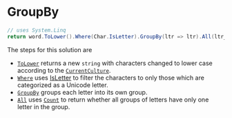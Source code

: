 # GroupBy

```csharp
// uses System.Linq
return word.ToLower().Where(Char.IsLetter).GroupBy(ltr => ltr).All(ltr_grp => ltr_grp.Count() == 1);
```

The steps for this solution are

- [`ToLower`][tolower] returns a new `string` with characters changed to lower case according to the [`CurrentCulture`][currentculture].
- [`Where`][where] uses [IsLetter][isletter] to filter the characters to only those which are categorized as a Unicode letter.
- [`GroupBy`][groupby] groups each letter into its own group.
- [`All`][all] uses [`Count`][count] to return whether all groups of letters have only one letter in the group.

[tolower]: https://learn.microsoft.com/en-us/dotnet/api/system.string.tolower
[currentculture]: https://learn.microsoft.com/en-us/dotnet/api/system.globalization.cultureinfo.currentculture
[where]: https://learn.microsoft.com/en-us/dotnet/api/system.linq.enumerable.where
[isletter]: https://learn.microsoft.com/en-us/dotnet/api/system.char.isletter
[groupby]: https://learn.microsoft.com/en-us/dotnet/api/system.linq.enumerable.groupby
[all]: https://learn.microsoft.com/en-us/dotnet/api/system.linq.enumerable.all
[count]: https://learn.microsoft.com/en-us/dotnet/api/system.linq.enumerable.count
